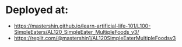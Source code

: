 # Deployed at:
- https://mastershin.github.io/learn-artificial-life-101/L100-SimpleEaters/AL120_SimpleEater_MultipleFoods_v3/
- https://replit.com/@mastershin1/AL120SimpleEaterMultipleFoodsv3
